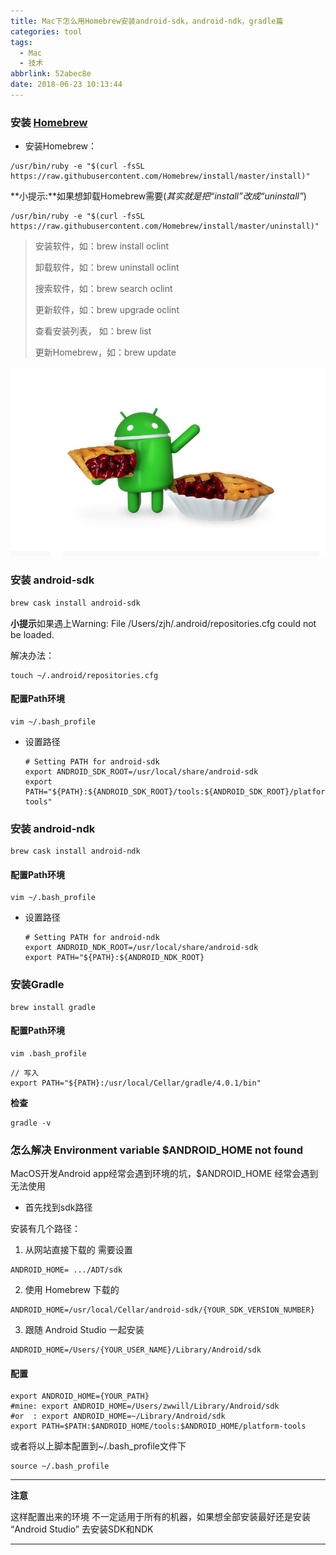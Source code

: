 ```yaml
---
title: Mac下怎么用Homebrew安装android-sdk，android-ndk，gradle篇
categories: tool
tags:
  - Mac
  - 技术
abbrlink: 52abec8e
date: 2018-06-23 10:13:44
---
```


### 安装 [Homebrew](https://brew.sh/index_zh-cn)

- 安装Homebrew：

<!-- more -->

```
/usr/bin/ruby -e "$(curl -fsSL https://raw.githubusercontent.com/Homebrew/install/master/install)"
```

**小提示:**如果想卸载Homebrew需要(*其实就是把“install”改成“uninstall”*)

```
/usr/bin/ruby -e "$(curl -fsSL https://raw.githubusercontent.com/Homebrew/install/master/uninstall)"
```

> 安装软件，如：brew install oclint 
>
> 卸载软件，如：brew uninstall oclint
>
> 搜索软件，如：brew search oclint 
>
> 更新软件，如：brew upgrade oclint 
>
> 查看安装列表， 如：brew list 
>
> 更新Homebrew，如：brew update

![001](Mac下怎么用Homebrew安装android-sdk，android-ndk，gradle篇/001.png)



### 安装 android-sdk

```bash
brew cask install android-sdk
```

**小提示**如果遇上Warning: File /Users/zjh/.android/repositories.cfg could not be loaded.

解决办法：

```
touch ~/.android/repositories.cfg
```

#### 配置Path环境

```
vim ~/.bash_profile
```

- 设置路径

  ~~~
  # Setting PATH for android-sdk
  export ANDROID_SDK_ROOT=/usr/local/share/android-sdk
  export PATH="${PATH}:${ANDROID_SDK_ROOT}/tools:${ANDROID_SDK_ROOT}/platform-tools"
  ~~~


### 安装 android-ndk

```
brew cask install android-ndk
```

#### 配置Path环境

~~~
vim ~/.bash_profile
~~~

- 设置路径

  ```
  # Setting PATH for android-ndk
  export ANDROID_NDK_ROOT=/usr/local/share/android-sdk
  export PATH="${PATH}:${ANDROID_NDK_ROOT}
  ```

### 安装Gradle

```
brew install gradle
```

#### 配置Path环境

```
vim .bash_profile
```

```
// 写入
export PATH="${PATH}:/usr/local/Cellar/gradle/4.0.1/bin"
```

**检查**

```
gradle -v
```

### 怎么解决 Environment variable $ANDROID_HOME not found

MacOS开发Android app经常会遇到环境的坑，$ANDROID_HOME 经常会遇到无法使用

* 首先找到sdk路径

安装有几个路径：

1. 从网站直接下载的 需要设置

```
ANDROID_HOME= .../ADT/sdk
```

2. 使用 Homebrew 下载的

```
ANDROID_HOME=/usr/local/Cellar/android-sdk/{YOUR_SDK_VERSION_NUMBER}
```

3. 跟随 Android Studio 一起安装

```
ANDROID_HOME=/Users/{YOUR_USER_NAME}/Library/Android/sdk
```

#### 配置

```
export ANDROID_HOME={YOUR_PATH}
#mine: export ANDROID_HOME=/Users/zwwill/Library/Android/sdk
#or  : export ANDROID_HOME=~/Library/Android/sdk
export PATH=$PATH:$ANDROID_HOME/tools:$ANDROID_HOME/platform-tools
```

或者将以上脚本配置到~/.bash_profile文件下

```
source ~/.bash_profile
```

---



**注意**

这样配置出来的环境 不一定适用于所有的机器，如果想全部安装最好还是安装 “Android Studio” 去安装SDK和NDK

---

